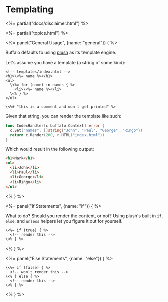 # Templating

<%= partial("docs/disclaimer.html") %>

<%= partial("topics.html") %>

<%= panel("General Usage", {name: "general"}) { %>

Buffalo defaults to using [plush](https://github.com/gobuffalo/plush) as its template engine.

Let's assume you have a template (a string of some kind):

```erb
<!-- templates/index.html -->
<h1>\<%= name %></h1>
<ul>
  \<%= for (name) in names { %>
    <li>\<%= name %></li>
  \<% } %>
</ul>

\<%# "this is a comment and won't get printed" %>
```

Given that string, you can render the template like such:

```go
func IndexHandler(c buffalo.Context) error {
  c.Set("names", []string{"John", "Paul", "George", "Ringo"})
  return c.Render(200, r.HTML("index.html"))
}
```

Which would result in the following output:

```html
<h1>Mark</h1>
<ul>
  <li>John</li>
  <li>Paul</li>
  <li>George</li>
  <li>Ringo</li>
</ul>
```

<% } %>

<%= panel("If Statements", {name: "if"}) { %>

What to do? Should you render the content, or not? Using plush's built in `if`, `else`, and `unless` helpers let you figure it out for yourself.

```erb
\<%= if (true) { %>
  <!-- render this -->
\<% } %>
```

<% } %>

<%= panel("Else Statements", {name: "else"}) { %>

```erb
\<%= if (false) { %>
  <!-- won't render this -->
\<% } else { %>
  <!-- render this -->
\<% } %>
```

<% } %>
